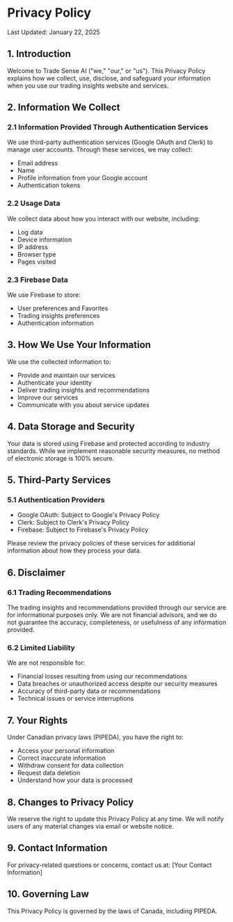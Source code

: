 # Privacy Policy

Last Updated: January 22, 2025

## 1. Introduction

Welcome to Trade Sense AI ("we," "our," or "us"). This Privacy Policy explains how we collect, use, disclose, and safeguard your information when you use our trading insights website and services.

## 2. Information We Collect

### 2.1 Information Provided Through Authentication Services

We use third-party authentication services (Google OAuth and Clerk) to manage user accounts. Through these services, we may collect:
- Email address
- Name
- Profile information from your Google account
- Authentication tokens

### 2.2 Usage Data

We collect data about how you interact with our website, including:
- Log data
- Device information
- IP address
- Browser type
- Pages visited

### 2.3 Firebase Data

We use Firebase to store:
- User preferences and Favorites
- Trading insights preferences
- Authentication information

## 3. How We Use Your Information

We use the collected information to:
- Provide and maintain our services
- Authenticate your identity
- Deliver trading insights and recommendations
- Improve our services
- Communicate with you about service updates

## 4. Data Storage and Security

Your data is stored using Firebase and protected according to industry standards. While we implement reasonable security measures, no method of electronic storage is 100% secure.

## 5. Third-Party Services

### 5.1 Authentication Providers
- Google OAuth: Subject to Google's Privacy Policy
- Clerk: Subject to Clerk's Privacy Policy
- Firebase: Subject to Firebase's Privacy Policy

Please review the privacy policies of these services for additional information about how they process your data.

## 6. Disclaimer

### 6.1 Trading Recommendations
The trading insights and recommendations provided through our service are for informational purposes only. We are not financial advisors, and we do not guarantee the accuracy, completeness, or usefulness of any information provided.

### 6.2 Limited Liability
We are not responsible for:
- Financial losses resulting from using our recommendations
- Data breaches or unauthorized access despite our security measures
- Accuracy of third-party data or recommendations
- Technical issues or service interruptions

## 7. Your Rights

Under Canadian privacy laws (PIPEDA), you have the right to:
- Access your personal information
- Correct inaccurate information
- Withdraw consent for data collection
- Request data deletion
- Understand how your data is processed

## 8. Changes to Privacy Policy

We reserve the right to update this Privacy Policy at any time. We will notify users of any material changes via email or website notice.

## 9. Contact Information

For privacy-related questions or concerns, contact us at:
[Your Contact Information]

## 10. Governing Law

This Privacy Policy is governed by the laws of Canada, including PIPEDA.